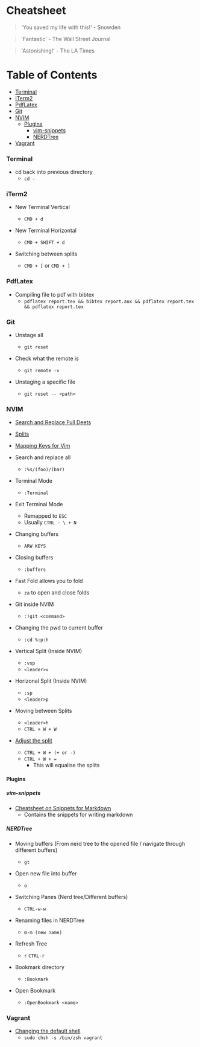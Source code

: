 # Cheatsheet

> 'You saved my life with this!' - Snowden

> 'Fantastic' - The Wall Street Journal

> 'Astonishing!' - The LA Times

Table of Contents
=================

- [Terminal](#terminal)
- [ITerm2](#iterm2)
- [PdfLatex](#pdflatex)
- [Git](#git)
- [NVIM](#nvim)
    - [Plugins](#plugins)
        - [vim-snippets](#vim-snippets)
        - [NERDTree](#nerdtree)
- [Vagrant](#vagrant)

### Terminal

- cd back into previous directory
    - ``cd -``

### iTerm2

- New Terminal Vertical
    - ``CMD + d ``

- New Terminal Horizontal
    - ``CMD + SHIFT + d ``

- Switching between splits
    - ``CMD + [`` or ``CMD + ]``

### PdfLatex

- Compiling file to pdf with bibtex
    - ``pdflatex report.tex && bibtex report.aux && pdflatex report.tex && pdflatex report.tex`` 

### Git

- Unstage all
    - ``git reset``

- Check what the remote is
    - ``git remote -v``

- Unstaging a specific file
    - ``git reset -- <path>``

### NVIM

- [Search and Replace Full Deets](https://vim.fandom.com/wiki/Search_and_replace)

- [Splits](https://thoughtbot.com/blog/vim-splits-move-faster-and-more-naturally)

- [Mapping Keys for Vim](https://vim.fandom.com/wiki/Mapping_keys_in_Vim_-_Tutorial_(Part_1))

- Search and replace all
    - ``:%s/(foo)/(bar)`` 

- Terminal Mode 
    - ``:Terminal``

- Exit Terminal Mode 
    - Remapped to ``ESC``
    - Usually `` CTRL - \ + N ``

- Changing buffers
    - `` ARW KEYS `` 

- Closing buffers 
    - `` :buffers `` 

- Fast Fold allows you to fold
    - `` za `` to open and close folds

- Git inside NVIM
    - ``:!git <command>``

- Changing the pwd to current buffer
    - ``:cd %:p:h``

- Vertical Split (Inside NVIM)
    - ``:vsp``
    - ``<leader>v``

- Horizonal Split (Inside NVIM)
    - ``:sp``
    - ``<leader>p``

- Moving between Splits
    - ``<leader>h``
    - ``CTRL + W + W ``

- [Adjust the split](https://vi.stackexchange.com/questions/514/how-do-i-change-the-current-splits-width-and-height) 
    - ``CTRL + W + (+ or -)``
    - ``CTRL + W + =`` 
        - This will equalise the splits

#### Plugins ####
##### vim-snippets #####

- [Cheatsheet on Snippets for Markdown](https://jdhao.github.io/2019/01/15/markdown_edit_preview_nvim/)
    - Contains the snippets for writing markdown
        
##### NERDTree

- Moving buffers (From nerd tree to the opened file / navigate through different buffers)
    - ``gt``

- Open new file into buffer
    - ``o``

- Switching Panes (Nerd tree/Different buffers)
    - ``CTRL-w-w``

- Renaming files in NERDTree
    - ``m-m (new name)``

- Refresh Tree
    - ``r`` ``CTRL-r``

- Bookmark directory
    - ``:Bookmark``

- Open Bookmark 
    - ``:OpenBookmark <name>``

### Vagrant

- [Changing the default shell](https://stackoverflow.com/questions/11913990/iterm2-keyboard-shortcut-for-moving-tabs-around)
    - `sudo chsh -s /bin/zsh vagrant`


